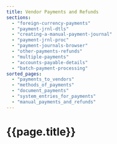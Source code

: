 ```yaml
---
title: Vendor Payments and Refunds
sections:
  - "foreign-currency-payments"
  - "payment-jrnl-dtls"
  - "creating-a-manual-payment-journal"
  - "payment-jrnl-proc"
  - "payment-journals-browser"
  - "other-payments-refunds"
  - "multiple-payments"
  - "accounts-payable-details"
  - "batch-payment-processing"
sorted_pages:
  - "payments_to_vendors"
  - "methods_of_payments"
  - "document_payments"
  - "system_entries_for_payments"
  - "manual_payments_and_refunds"
---
```

# {{page.title}}
